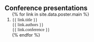 <h2 id="publications" style="margin: 2px 0px -15px">Conference presentations</h2>
<div class="publications">
<ol class="bibliography">
{% for link in site.data.poster.main %}
<li>
<div class="pub-row">
  <div class="col-sm-9" style="position: relative;padding-right: 1px;padding-left: 1px;">
      <div class="title" style="font-family: 'メイリオ', Meiryo;">{{ link.title }}</div>
      <div class="author" style="font-family: 'メイリオ', Meiryo;">{{ link.authors }}</div>
      <div class="periodical" style="font-family: 'メイリオ', Meiryo;">{{ link.conference }}</div>
  </div>
</div>
</li>
{% endfor %}
</ol>
</div>

